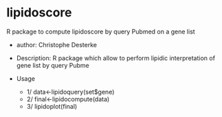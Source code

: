 # lipidoscore
R package to compute lipidoscore by query Pubmed on a gene list

- author: Christophe Desterke

- Description:
    R package which allow to perform lipidic interpretation of gene list by query Pubme

- Usage
    * 1/ data<-lipidoquery(set$gene)
    * 2/ final<-lipidocompute(data)
    * 3/ lipidoplot(final)
  
